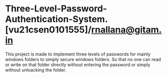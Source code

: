 # Three-Level-Password-Authentication-System.   [vu21csen0101555]/rnallana@gitam.in
This project is made to implement three levels of passwords for mainly windows folders to simply secure windows folders. So that no one can read or write on that folder directly without entering the password or simply without unloacking the folder.
